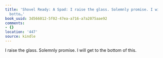 ```yaml
---
title: 'Shovel Ready: A Spad: I raise the glass. Solemnly promise. I will get to the
  botto…'
book_uuid: 3d566012-5f02-47ea-a716-a7a2075aae92
comments:
- {}
location: '447'
source: kindle
---
```


I raise the glass. Solemnly promise. I will get to the bottom of this.